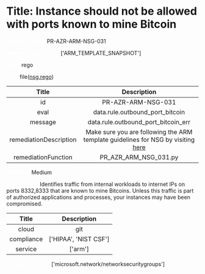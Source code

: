 



# Title: Instance should not be allowed with ports known to mine Bitcoin


***<font color="white">Master Test Id:</font>*** PR-AZR-ARM-NSG-031

***<font color="white">Master Snapshot Id:</font>*** ['ARM_TEMPLATE_SNAPSHOT']

***<font color="white">type:</font>*** rego

***<font color="white">rule:</font>*** file([nsg.rego])  
  
  
  
  

|Title|Description|
| :---: | :---: |
|id|PR-AZR-ARM-NSG-031|
|eval|data.rule.outbound_port_bitcoin|
|message|data.rule.outbound_port_bitcoin_err|
|remediationDescription|Make sure you are following the ARM template guidelines for NSG by visiting <a href='https://docs.microsoft.com/en-us/azure/templates/microsoft.network/networksecuritygroups' target='_blank'>here</a>|
|remediationFunction|PR_AZR_ARM_NSG_031.py|


***<font color="white">Severity:</font>*** Medium

***<font color="white">Description:</font>*** Identifies traffic from internal workloads to internet IPs on ports 8332,8333 that are known to mine Bitcoins. Unless this traffic is part of authorized applications and processes, your instances may have been compromised.  
  
  

|Title|Description|
| :---: | :---: |
|cloud|git|
|compliance|['HIPAA', 'NIST CSF']|
|service|['arm']|


***<font color="white">Resource Types:</font>*** ['microsoft.network/networksecuritygroups']


[nsg.rego]: https://github.com/prancer-io/prancer-compliance-test/tree/master/azure/iac/nsg.rego
